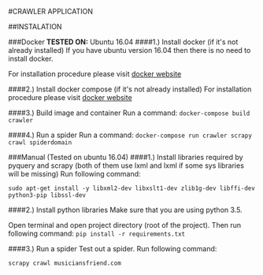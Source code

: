#CRAWLER APPLICATION

##INSTALATION

###Docker
**TESTED ON:** Ubuntu 16.04
####1.) Install docker (if it's not already installed)
If you have ubuntu version 16.04 then there is no need to install docker.

For installation procedure please visit [docker website](https://docs.docker.com/engine/installation/)

####2.) Install docker compose (if it's not already installed)
For installation procedure please visit [docker website](https://docs.docker.com/compose/install/)

####3.) Build image and container
Run a command: `docker-compose build crawler`

####4.) Run a spider
Run a command: `docker-compose run crawler scrapy crawl spiderdomain`


###Manual (Tested on ubuntu 16.04)
####1.) Install libraries required by pyquery and scrapy (both of them use lxml and lxml if some sys libraries will be missing)
Run following command:

`sudo apt-get install -y libxml2-dev libxslt1-dev zlib1g-dev libffi-dev python3-pip libssl-dev`

####2.) Install python libraries
Make sure that you are using python 3.5.

Open terminal and open project directory (root of the project). Then run following command:
`pip install -r requirements.txt`

####3.) Run a spider
Test out a spider. Run following command:

`scrapy crawl musiciansfriend.com`
